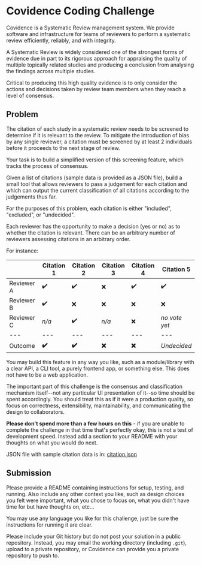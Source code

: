 # Covidence Coding Challenge

Covidence is a Systematic Review management system. We provide software and
infrastructure for teams of reviewers to perform a systematic review
efficiently, reliably, and with integrity.

A Systematic Review is widely considered one of the strongest forms of evidence
due in part to its rigorous approach for appraising the quality of multiple
topically related studies and producing a conclusion from analysing the
findings across multiple studies.

Critical to producing this high quality evidence is to only
consider the actions and decisions taken by review team members when they
reach a level of consensus.

## Problem

The citation of each study in a systematic review needs to be screened to
determine if it is relevant to the review. To mitigate the introduction of bias
by any single reviewer, a citation must be screened by at least 2 individuals
before it proceeds to the next stage of review.

Your task is to build a simplified version of this screening feature, which
tracks the process of consensus.

Given a list of citations (sample data is provided as a JSON file), build a
small tool that allows reviewers to pass a judgement for each citation and
which can output the current classification of all citations according to the
judgements thus far.

For the purposes of this problem, each citation is either "included",
"excluded", or "undecided".

Each reviewer has the opportunity to make a decision (yes or no) as to whether
the citation is relevant. There can be an arbitrary number of reviewers
assessing citations in an arbitrary order.

For instance:

| | Citation 1 | Citation 2 | Citation 3 | Citation 4 | Citation 5 |
|-|-|-|-|-|-|
| Reviewer A | ✔️ | ✔️ | ❌ | ✔️ | ✔️
| Reviewer B | ✔️ | ❌ | ❌ | ❌ | ❌
| Reviewer C | _n/a_ | ✔️ | _n/a_ | ❌ | _no vote yet_
| --- | --- | --- | --- | --- | --- |
| Outcome | **✔️** | **✔️** | **❌** | **❌** | _Undecided_


You may build this feature in any way you like, such as a module/library with a
clear API, a CLI tool, a purely frontend app, or something else. This does not have to be a web
application.

The important part of this challenge is the consensus and classification
mechanism itself--not any particular UI presentation of it--so time should be
spent accordingly. You should treat this as if it were a production quality, so
focus on correctness, extensibility, maintainability, and communicating the
design to collaborators.

**Please don't spend more than a few hours on this** - if you are unable to
complete the challenge in that time that's perfectly okay, this is not a test
of development speed. Instead add a section to your README with your thoughts
on what you would do next.

JSON file with sample citation data is in: [citation.json](/citation.json)

## Submission

Please provide a README containing instructions for setup, testing, and running.
Also include any other context you like, such as design choices you felt were
important, what you chose to focus on, what you didn't have time for but have
thoughts on, etc...

You may use any language you like for this challenge, just be sure the
instructions for running it are clear.

Please include your Git history but do not post your solution in a public
repository. Instead, you may email the working directory (including `.git`),
upload to a private repository, or Covidence can provide you a private
repository to push to.
